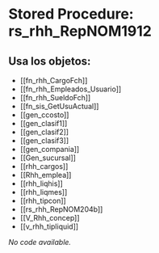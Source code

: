 # Stored Procedure: rs_rhh_RepNOM1912

## Usa los objetos:
- [[fn_rhh_CargoFch]]
- [[fn_rhh_Empleados_Usuario]]
- [[fn_rhh_SueldoFch]]
- [[fn_sis_GetUsuActual]]
- [[gen_ccosto]]
- [[gen_clasif1]]
- [[gen_clasif2]]
- [[gen_clasif3]]
- [[gen_compania]]
- [[Gen_sucursal]]
- [[rhh_cargos]]
- [[Rhh_emplea]]
- [[rhh_liqhis]]
- [[rhh_liqmes]]
- [[rhh_tipcon]]
- [[rs_rhh_RepNOM204b]]
- [[V_Rhh_concep]]
- [[v_rhh_tipliquid]]

*No code available.*
